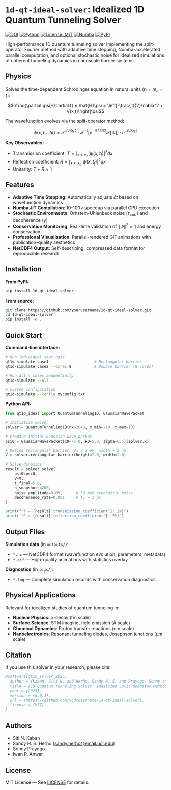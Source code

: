 # `1d-qt-ideal-solver`: Idealized 1D Quantum Tunneling Solver

[![DOI](https://zenodo.org/badge/1072081371.svg)](https://doi.org/10.5281/zenodo.17299767)
[![Python](https://img.shields.io/badge/python-3.8%2B-blue.svg)](https://www.python.org/downloads/)
[![License: MIT](https://img.shields.io/badge/License-MIT-yellow.svg)](https://opensource.org/licenses/MIT)
[![Numba](https://img.shields.io/badge/accelerated-numba-orange.svg)](https://numba.pydata.org/)
[![PyPI](https://img.shields.io/pypi/v/1d-qt-ideal-solver.svg)](https://pypi.org/project/1d-qt-ideal-solver/)

High-performance 1D quantum tunneling solver implementing the split-operator Fourier method with adaptive time stepping, Numba-accelerated parallel computation, and optional stochastic noise for idealized simulations of coherent tunneling dynamics in nanoscale barrier systems.

## Physics

Solves the time-dependent Schrödinger equation in natural units ($\hbar = m_e = 1$):

$$i\frac{\partial \psi}{\partial t} = \hat{H}\psi = \left[-\frac{1}{2}\nabla^2 + V(x,t)\right]\psi$$

The wavefunction evolves via the split-operator method:

$$\psi(x, t+\delta t) = e^{-iV\delta t/2} \cdot \mathcal{F}^{-1}\left[e^{-ik^2\delta t/2}\mathcal{F}[\psi]\right] \cdot e^{-iV\delta t/2}$$

**Key Observables:**
- Transmission coefficient: $T = \int_{x>x_b} |\psi(x,t_f)|^2 dx$
- Reflection coefficient: $R = \int_{x<x_a} |\psi(x,t_f)|^2 dx$
- Unitarity: $T + R \approx 1$

## Features

- **Adaptive Time Stepping**: Automatically adjusts $\delta t$ based on wavefunction dynamics
- **Numba JIT Compilation**: 10-100× speedup via parallel CPU execution
- **Stochastic Environments**: Ornstein-Uhlenbeck noise ($\tau_{\text{corr}}$) and decoherence ($\gamma$)
- **Conservation Monitoring**: Real-time validation of $\|\psi\|^2 = 1$ and energy conservation
- **Professional Visualization**: Parallel-rendered GIF animations with publication-quality aesthetics
- **NetCDF4 Output**: Self-describing, compressed data format for reproducible research

## Installation

**From PyPI:**
```bash
pip install 1d-qt-ideal-solver
```

**From source:**
```bash
git clone https://github.com/yourusername/1d-qt-ideal-solver.git
cd 1d-qt-ideal-solver
pip install -e .
```

## Quick Start

**Command-line interface:**
```bash
# Run individual test case
qt1d-simulate case1                    # Rectangular barrier
qt1d-simulate case2 --cores 8          # Double barrier (8 cores)

# Run all 4 cases sequentially
qt1d-simulate --all

# Custom configuration
qt1d-simulate --config myconfig.txt
```

**Python API:**
```python
from qt1d_ideal import QuantumTunneling1D, GaussianWavePacket

# Initialize solver
solver = QuantumTunneling1D(nx=2048, x_min=-10, x_max=10)

# Prepare initial Gaussian wave packet
psi0 = GaussianWavePacket(x0=-5.0, k0=5.0, sigma=0.5)(solver.x)

# Define rectangular barrier: V₀ = 2 eV, width = 2 nm
V = solver.rectangular_barrier(height=2.0, width=2.0)

# Solve dynamics
result = solver.solve(
    psi0=psi0, 
    V=V, 
    t_final=5.0,
    n_snapshots=200,
    noise_amplitude=0.05,      # 50 meV stochastic noise
    decoherence_rate=0.001     # T₂ ≈ 1 ps
)

print(f"T = {result['transmission_coefficient']:.2%}")
print(f"R = {result['reflection_coefficient']:.2%}")
```

## Output Files

**Simulation data** (in `outputs/`):
- `*.nc` — NetCDF4 format (wavefunction evolution, parameters, metadata)
- `*.gif` — High-quality animations with statistics overlay

**Diagnostics** (in `logs/`):
- `*.log` — Complete simulation records with conservation diagnostics

## Physical Applications

Relevant for idealized studies of quantum tunneling in:
- **Nuclear Physics**: α-decay (fm scale)
- **Surface Science**: STM imaging, field emission (Å scale)  
- **Chemical Dynamics**: Proton transfer reactions (nm scale)
- **Nanoelectronics**: Resonant tunneling diodes, Josephson junctions (μm scale)

## Citation

If you use this solver in your research, please cite:

```bibtex
@software{qt1d_solver_2025,
  author = {Kaban, Siti N. and Herho, Sandy H. S. and Prayogo, Sonny and Anwar, Iwan P.},
  title = {1D Quantum Tunneling Solver: Idealized Split-Operator Method},
  year = {2025},
  version = {0.0.1},
  url = {https://github.com/yourusername/1d-qt-ideal-solver},
  license = {MIT}
}
```

## Authors

- Siti N. Kaban
- Sandy H. S. Herho (sandy.herho@email.ucr.edu)
- Sonny Prayogo
- Iwan P. Anwar

## License

MIT License — See [LICENSE](LICENSE) for details.
